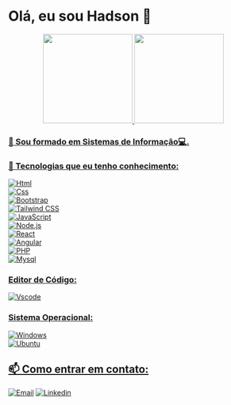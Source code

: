  # Olá, eu sou Hadson 👋

<!--
```
                             \\\\\\\
                            \\\\\\\\\\\\
                          \\\\\\\\\\\\\\\
  -----------,-|           |C>   // )\\\\|
           ,','|          /    || ,'/////|
---------,','  |         (,    ||   /////
         ||    |          \\  ||||//''''|
         ||    |           |||||||     _|
         ||    |______      `````\____/ \
         ||    |     ,|         _/_____/ \
         ||  ,'    ,' |        /          |
         ||,'    ,'   |       |         \  |
_________|/    ,'     |      /           | |
_____________,'      ,',_____|      |    | |
             |     ,','      |      |    | |
             |   ,','    ____|_____/    /  |
             | ,','  __/ |             /   |
_____________|','   ///_/-------------/   |
              |===========,'
```
-->
<div align="center">
  <a href="https://github.com/hadsonmoraes">
  <img height="180em" src="https://github-readme-stats.vercel.app/api?username=hadsonmartins&show_icons=true&theme=dracula&include_all_commits=true&count_private=false"/>
  <img height="180em" src="https://github-readme-stats.vercel.app/api/top-langs/?username=hadsonmartins&layout=compact&theme=dracula"/>
</div>
 
 ### 🔭 Sou formado em Sistemas de Informação💻. 
 
   <!--
 ### 📖 Faço os cursos:
 Fullstack Master na DevPleno https://devpleno.com/ <br> 
 #Pacote Fullstack na Danki Code https://dankicode.com <br>
 -->
 
 
 ### 🌱 Tecnologias que eu tenho conhecimento:
 
  ![Html](https://img.shields.io/badge/HTML5-E34F26?style=for-the-badge&logo=html5&logoColor=white)  <br>
  ![Css](https://img.shields.io/badge/CSS3-1572B6?style=for-the-badge&logo=css3&logoColor=white) <br>
  ![Bootstrap](https://img.shields.io/badge/Bootstrap-563D7C?style=for-the-badge&logo=bootstrap&logoColor=white) <br>
  ![Tailwind CSS](https://img.shields.io/badge/Tailwind_CSS-38B2AC?style=for-the-badge&logo=tailwind-css&logoColor=white) <br>
  ![JavaScript](https://img.shields.io/badge/JavaScript-323330?style=for-the-badge&logo=javascript&logoColor=F7DF1E) <br>
  ![Node.js](https://img.shields.io/badge/Node.js-43853D?style=for-the-badge&logo=node.js&logoColor=white) <br>
  ![React](https://img.shields.io/badge/React-20232A?style=for-the-badge&logo=react&logoColor=61DAFB) <br>
  ![Angular]( https://img.shields.io/badge/Angular-DD0031?style=for-the-badge&logo=angular&logoColor=white) <br>
  ![PHP](https://img.shields.io/badge/PHP-777BB4?style=for-the-badge&logo=php&logoColor=white) <br>
  ![Mysql](https://img.shields.io/badge/MySQL-005C84?style=for-the-badge&logo=mysql&logoColor=white) <br>
 
  ### Editor de Código:
   ![Vscode](https://img.shields.io/badge/Visual_Studio_Code-0078D4?style=for-the-badge&logo=visual%20studio%20code&logoColor=white) <br>

  ### Sistema Operacional:
   ![Windows](https://img.shields.io/badge/Windows-0078D6?style=for-the-badge&logo=windows&logoColor=white) <br>
   ![Ubuntu](https://img.shields.io/badge/Ubuntu-E95420?style=for-the-badge&logo=ubuntu&logoColor=white) <br>
 
 ##  📫 Como entrar em contato:

<a href="mailto:hadsonmartins10@gmail.com" target="_blank">![Email](https://img.shields.io/badge/Gmail-D14836?style=for-the-badge&logo=gmail&logoColor=white)</a> 
<a href="https://www.linkedin.com/in/hadsonmoraes/" target="_blank">![Linkedin](https://img.shields.io/badge/LinkedIn-0077B5?style=for-the-badge&logo=linkedin&logoColor=white)</a> 



                            
<!--
**Hadsondev/Hadsondev** is a ✨ _special_ ✨ repository because its `README.md` (this file) appears on your GitHub profile.

Here are some ideas to get you started:

- 🔭 I’m currently working on ...
- 🌱 I’m currently learning ...
- 👯 I’m looking to collaborate on ...
- 🤔 I’m looking for help with ...
- 💬 Ask me about ...
- 📫 How to reach me: ...
- 😄 Pronouns: ...
- ⚡ Fun fact: ...
-->
